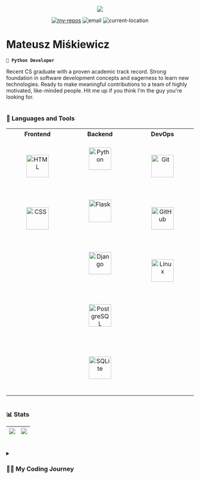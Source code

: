 <p align="center">
  <img src=https://user-images.githubusercontent.com/32812860/228994946-09781515-b6c1-4e54-8cbe-478e84c679c3.gif></img>
</p>
<p align="center">
<a href="https://github.com/mmiskiewicz?tab=repositories">
<img alt="my-repos" title="My repos" src="https://custom-icon-badges.demolab.com/badge/-My%20Repos-blue?style=for-the-badge&logoColor=white&logo=repo"/></a>
<img alt="email" title="My email" src="https://custom-icon-badges.demolab.com/badge/-br.miskiewicz@gmail.com-green?style=for-the-badge&logo=mention&logoColor=white"/>
<img alt="current-location" title="Current location" src="https://custom-icon-badges.demolab.com/badge/Gdansk-Poland-red?style=for-the-badge&logo=location&logoColor=white"/>
</p>


# Mateusz Miśkiewicz

**`🐍 Python Developer`**

Recent CS graduate with a proven academic track record. Strong foundation in software development concepts and eagerness to learn new technologies. Ready to make meaningful contributions to a team of highly motivated, like-minded people. Hit me up if you think I'm the guy you're looking for.

#

### 🧰 Languages and Tools

<table align="center">
  
  <tr>
    <th>Frontend</th>
    <th>Backend</th>
    <th>DevOps</th>
  </tr>
  
  <td valign="top" width="33%">
    <div align="center">  
      <img alt="HTML" width="60px" style="padding:20px; margin:20px;" src="https://cdn.jsdelivr.net/gh/devicons/devicon/icons/html5/html5-plain.svg" />
      <img alt="CSS" width="60px" style="padding:20px; margin:20px;" src="https://cdn.jsdelivr.net/gh/devicons/devicon/icons/css3/css3-plain.svg" />
    </div>
  </td>
  
  <td valign="top" width="33%">
    <div align="center">  
      <img alt="Python" width="60px" style="padding:20px; margin-bottom:20px;" src="https://cdn.jsdelivr.net/gh/devicons/devicon/icons/python/python-original.svg"/>
      <img alt="Flask" width="60px" src="https://user-images.githubusercontent.com/32812860/236621757-b4489c8f-3bfb-4ee6-9f36-75dc94c4715a.png" style="padding:20px; margin:20px;" />
      <img alt="Django" width="60px" style="padding:20px; margin:20px;" src="https://user-images.githubusercontent.com/32812860/236620104-d074caac-f559-4d33-978d-ce500eed7f7a.jpg"/>
      <img alt="PostgreSQL" width="60px" style="padding:20px; margin:20px;" src="https://cdn.jsdelivr.net/gh/devicons/devicon/icons/postgresql/postgresql-original.svg" />
      <img alt="SQLite" width="60px" style="padding:20px; margin:20px;" src="https://cdn.jsdelivr.net/gh/devicons/devicon/icons/sqlite/sqlite-original.svg" />
    </div>
  </td>
  
  <td valign="top" width="33%">
    <div align="center">  
      <img alt="Git" width="60px" style="padding:20px; margin:20px;" src="https://cdn.jsdelivr.net/gh/devicons/devicon/icons/git/git-original.svg" />
      <img alt="GitHub" width="60px" style="padding:20px; margin:20px;" src="https://user-images.githubusercontent.com/32812860/236637611-d8fb5c69-1831-47ee-ade3-33996a9da287.png" />
      <img alt="Linux" width="60px" style="padding:20px; margin:20px;" src="https://cdn.jsdelivr.net/gh/devicons/devicon/icons/linux/linux-original.svg" />
    </div>
  </td>
  
</table>
  
#

### 📊 Stats

| <img src="https://github-readme-stats.vercel.app/api?username=mmiskiewicz&show_icons=true&theme=radical" /> | <img src="https://streak-stats.demolab.com?user=mmiskiewicz&theme=radical&border_radius=4.5" /> | 
| ------------- | ------------- |

#

<details>
<summary><h3>👨‍💻 My Coding Journey</h3></summary>
<p>👋 Thanks for swinging by! I'm Mateusz and I really do appreciate your taking the time to get acquainted with my profile!</p>
<p></p>
<p>It's such a cliché, but I've been passionate about programming since I was a little kid 👶 I still vividly remember the time when I was running a website dedicated entirely on Worms video game series 🎮 (if you haven't played it, please do, because it's awesome!). I had 5 active users (at best) on daily basis and I felt like I was on top of the world. Don't get any ideas. I'm not going to share it with you, because I'd be embarrassed 😅 </p>
<p>Fast forward a couple years later (as I was playing Worms less and less unfortunately), I realized that programming and doing computer stuff 💻 is something that I actually love doing 🤍 I felt really lucky, because not everybody gets a chance to make a living from a passion. I didn't want to mess this up, so I've decided to fully pursue my dreams, which resulted in my educational journey being a long and winding road 🎹 (pun intended).</p>
<p>I've recently started being more active around here as I've just graduated from Gdańsk University of Technology 🎓 There's a lot of exciting things I'm working on and I can't wait to share them with you! In the meantime, please take a look around and check out some of my projects. <a href="https://github.com/mmiskiewicz/M-Store">M-Store</a> is probably one of the most interesting ones at the moment, so you'd probably want to take a peek that one 👀 While it ain't perfect, it does show that I have a good grasp of backend development and Python in general 🐍 Oh, and also don't hesitate to shoot me an email or give me a call as I'm currently looking for job opportunities! 💼 You just went through all that text, so you might as well reach out to me!</p>

Have a good one!
<p>Mateusz</p>
</details>

